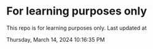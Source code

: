 # For learning purposes only
This repo is for learning purposes only.
Last updated at

Thursday, March 14, 2024 10:16:35 PM

